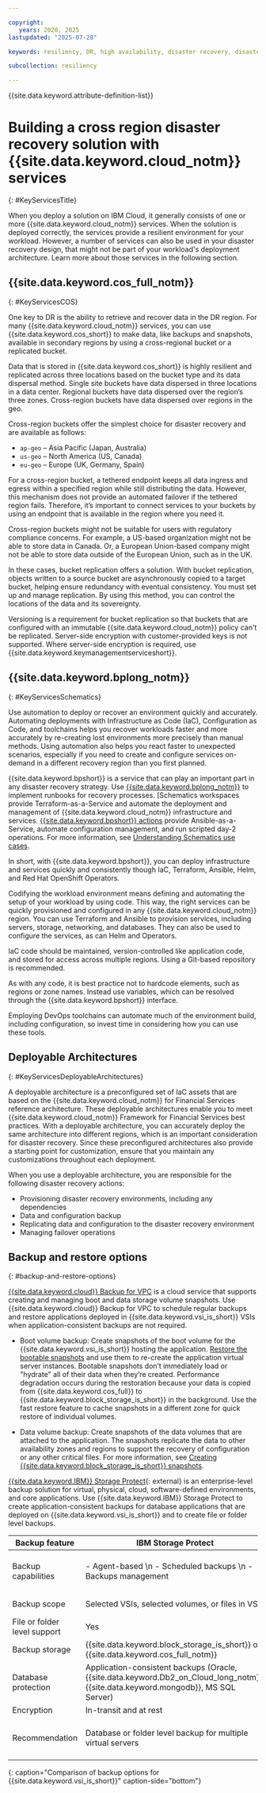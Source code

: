 ```yaml
---

copyright:
   years: 2020, 2025
lastupdated: "2025-07-28"

keywords: resiliency, DR, high availability, disaster recovery, disaster recovery plan, disaster event, zero downtime, workloads, failover, failover design, network resiliency, recovery time objective, recovery point objective

subcollection: resiliency

---
```


{{site.data.keyword.attribute-definition-list}}

# Building a cross region disaster recovery solution with {{site.data.keyword.cloud_notm}} services
{: #KeyServicesTitle}

When you deploy a solution on IBM Cloud, it generally consists of one or more {{site.data.keyword.cloud_notm}} services. When the solution is deployed correctly, the services provide a resilient environment for your workload. However, a number of services can also be used in your disaster recovery design, that might not be part of your workload's deployment architecture. Learn more about those services in the following section.

## {{site.data.keyword.cos_full_notm}}
{: #KeyServicesCOS}

One key to DR is the ability to retrieve and recover data in the DR region. For many {{site.data.keyword.cloud_notm}} services, you can use {{site.data.keyword.cos_short}} to make data, like backups and snapshots, available in secondary regions by using a cross-regional bucket or a replicated bucket.

Data that is stored in {{site.data.keyword.cos_short}} is highly resilient and replicated across three locations based on the bucket type and its data dispersal method. Single site buckets have data dispersed in three locations in a data center. Regional buckets have data dispersed over the region’s three zones. Cross-region buckets have data dispersed over regions in the geo.

Cross-region buckets offer the simplest choice for disaster recovery and are available as follows:

* `ap-geo` – Asia Pacific (Japan, Australia)
* `us-geo` – North America (US, Canada)
* `eu-geo` – Europe (UK, Germany, Spain)

For a cross-region bucket, a tethered endpoint keeps all data ingress and egress within a specified region while still distributing the data. However, this mechanism does not provide an automated failover if the tethered region fails. Therefore, it’s important to connect services to your buckets by using an endpoint that is available in the region where you need it.

Cross-region buckets might not be suitable for users with regulatory compliance concerns. For example, a US-based organization might not be able to store data in Canada. Or, a European Union-based company might not be able to store data outside of the European Union, such as in the UK.

In these cases, bucket replication offers a solution. With bucket replication, objects written to a source bucket are asynchronously copied to a target bucket, helping ensure redundancy with eventual consistency. You must set up and manage replication. By using this method, you can control the locations of the data and its sovereignty.

Versioning is a requirement for bucket replication so that buckets that are configured with an immutable {{site.data.keyword.cloud_notm}} policy can't be replicated. Server-side encryption with customer-provided keys is not supported. Where server-side encryption is required, use {{site.data.keyword.keymanagementserviceshort}}.

## {{site.data.keyword.bplong_notm}}
{: #KeyServicesSchematics}

Use automation to deploy or recover an environment quickly and accurately. Automating deployments with Infrastructure as Code (IaC), Configuration as Code, and toolchains helps you recover workloads faster and more accurately by re-creating lost environments more precisely than manual methods. Using automation also helps you react faster to unexpected scenarios, especially if you need to create and configure services on-demand in a different recovery region than you first planned.

{{site.data.keyword.bpshort}} is a service that can play an important part in any disaster recovery strategy. Use [{{site.data.keyword.bplong_notm}}](/schematics/overview) to implement runbooks for recovery processes. [Schematics workspaces provide Terraform-as-a-Service and automate the deployment and management of {{site.data.keyword.cloud_notm}} infrastructure and services. [{{site.data.keyword.bpshort}} actions](/docs/schematics?topic=schematics-sc-actions) provide Ansible-as-a-Service, automate configuration management, and run scripted day-2 operations. For more information, see [Understanding Schematics use cases](/docs/schematics?topic=schematics-how-it-works).

In short, with {{site.data.keyword.bpshort}}, you can deploy infrastructure and services quickly and consistently though IaC, Terraform, Ansible, Helm, and Red Hat OpenShift Operators.

Codifying the workload environment means defining and automating the setup of your workload by using code. This way, the right services can be quickly provisioned and configured in any {{site.data.keyword.cloud_notm}} region. You can use Terraform and Ansible to provision services, including servers, storage, networking, and databases. They can also be used to configure the services, as can Helm and Operators.

IaC code should be maintained, version-controlled like application code, and stored for access across multiple regions. Using a Git-based repository is recommended.

As with any code, it is best practice not to hardcode elements, such as regions or zone names. Instead use variables, which can be resolved through the {{site.data.keyword.bpshort}} interface.

Employing DevOps toolchains can automate much of the environment build, including configuration, so invest time in considering how you can use these tools.

## Deployable Architectures
{: #KeyServicesDeployableArchitectures}

A deployable architecture is a preconfigured set of IaC assets that are based on the {{site.data.keyword.cloud_notm}} for Financial Services reference architecture. These deployable architectures enable you to meet {{site.data.keyword.cloud_notm}} Framework for Financial Services best practices. With a deployable architecture, you can accurately deploy the same architecture into different regions, which is an important consideration for disaster recovery. Since these preconfigured architectures also provide a starting point for customization, ensure that you maintain any customizations throughout each deployment.

When you use a deployable architecture, you are responsible for the following disaster recovery actions:

* Provisioning disaster recovery environments, including any dependencies
* Data and configuration backup
* Replicating data and configuration to the disaster recovery environment
* Managing failover operations

## Backup and restore options
{: #backup-and-restore-options}

[{{site.data.keyword.cloud}} Backup for VPC](/docs/vpc?topic=vpc-backup-service-about&interface=ui) is a cloud service that supports creating and managing boot and data storage volume snapshots. Use {{site.data.keyword.cloud}} Backup for VPC to schedule regular backups and restore applications deployed in {{site.data.keyword.vsi_is_short}} VSIs when application-consistent backups are not required.

- Boot volume backup: Create snapshots of the boot volume for the {{site.data.keyword.vsi_is_short}} hosting the application. [Restore the bootable snapshots](/docs/vpc?topic=vpc-baas-vpc-restore&interface=ui#baas-restore-concept-boot) and use them to re-create the application virtual server instances. Bootable snapshots don’t immediately load or "hydrate" all of their data when they’re created. Performance degradation occurs during the restoration because your data is copied from {{site.data.keyword.cos_full}} to {{site.data.keyword.block_storage_is_short}} in the background. Use the fast restore feature to cache snapshots in a different zone for quick restore of individual volumes.

- Data volume backup: Create snapshots of the data volumes that are attached to the application. The snapshots replicate the data to other availability zones and regions to support the recovery of configuration or any other critical files. For more information, see [Creating {{site.data.keyword.block_storage_is_short}} snapshots](/docs/vpc?topic=vpc-snapshots-vpc-create&interface=ui).

[{{site.data.keyword.IBM}} Storage Protect](/catalog/content/SPonIBMCloud-20c54034-d319-48c0-beb6-0b4adc54265c-global){: external} is an enterprise-level backup solution for virtual, physical, cloud, software-defined environments, and core applications. Use {{site.data.keyword.IBM}} Storage Protect to create application-consistent backups for database applications that are deployed on {{site.data.keyword.vsi_is_short}} and to create file or folder level backups.

| Backup feature            | IBM Storage Protect                      | IBM Cloud Backup for VPC                              |
|-------------------------------|--------------------------------|--------------------------------|
| Backup capabilities       | - Agent-based \n - Scheduled backups \n - Backups management      | - Scheduled backups \n - Backups management \n - Fast restore clone \n - Cross-regional copies                |
| Backup scope            | Selected VSIs, selected volumes, or files in VSIs                        | Selected volumes (boot or data) attached to any VSIs                                         |
| File or folder level support | Yes                                                                     | No                                                                                           |
| Backup storage           | {{site.data.keyword.block_storage_is_short}} or {{site.data.keyword.cos_full_notm}}                                            | {{site.data.keyword.cos_full_notm}}                                                                                      |
| Database protection      | Application-consistent backups (Oracle, {{site.data.keyword.Db2_on_Cloud_long_notm}}, {{site.data.keyword.mongodb}}, MS SQL Server) | Not supported                                                                                |
| Encryption          | In-transit and at rest                                                  | In-transit and at rest                                                                       |
| Recommendation          | Database or folder level backup for multiple virtual servers                             | Complex backup operations for multiple virtual servers that do not require application data consistency |
{: caption="Comparison of backup options for {{site.data.keyword.vsi_is_short}}" caption-side="bottom"}
